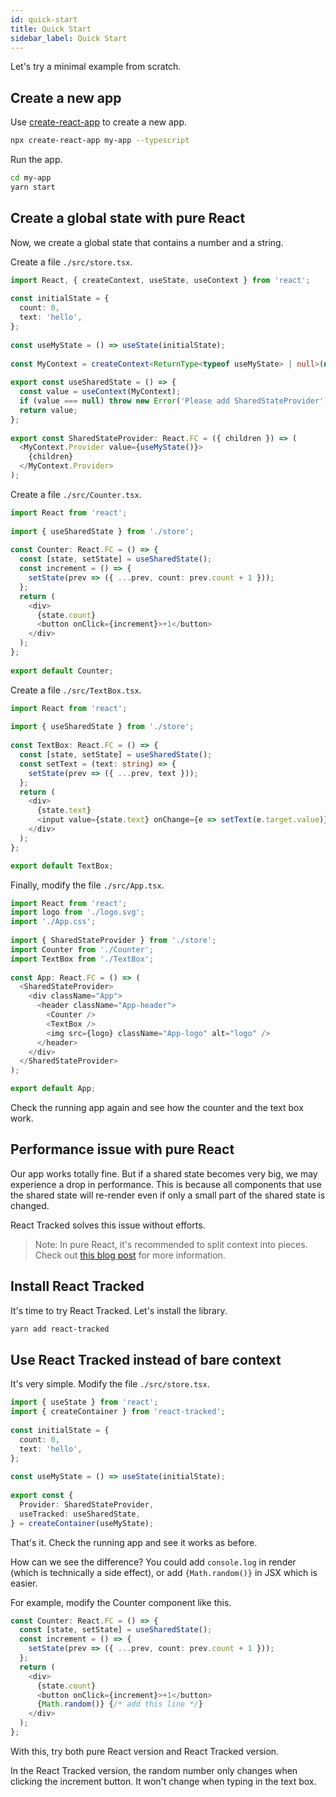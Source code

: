 ```yaml
---
id: quick-start
title: Quick Start
sidebar_label: Quick Start
---
```


Let's try a minimal example from scratch.

## Create a new app

Use [create-react-app](https://create-react-app.dev) to create a new app.

```bash
npx create-react-app my-app --typescript
```

Run the app.

```bash
cd my-app
yarn start
```

## Create a global state with pure React

Now, we create a global state that contains a number and a string.

Create a file `./src/store.tsx`.

```typescript
import React, { createContext, useState, useContext } from 'react';
                                                       
const initialState = {                                 
  count: 0,                                            
  text: 'hello',                                       
};                                                     
                                  
const useMyState = () => useState(initialState);       
                                                                           
const MyContext = createContext<ReturnType<typeof useMyState> | null>(null);
                                                                           
export const useSharedState = () => {                                      
  const value = useContext(MyContext);                                     
  if (value === null) throw new Error('Please add SharedStateProvider');
  return value;                                                             
};                                                              
                                                      
export const SharedStateProvider: React.FC = ({ children }) => (
  <MyContext.Provider value={useMyState()}>           
    {children}
  </MyContext.Provider>
);
```

Create a file `./src/Counter.tsx`.

```typescript
import React from 'react';                                         
                                                       
import { useSharedState } from './store';              
                                                       
const Counter: React.FC = () => {                      
  const [state, setState] = useSharedState();          
  const increment = () => {       
    setState(prev => ({ ...prev, count: prev.count + 1 }));
  };                                                                       
  return (                                                                  
    <div>                                                                  
      {state.count}                                                        
      <button onClick={increment}>+1</button>                              
    </div>                                                              
  );                                                                        
};                                                              
                                                      
export default Counter;                                         
```

Create a file `./src/TextBox.tsx`.

```typescript
import React from 'react';                                         
                                                       
import { useSharedState } from './store';              
                                                       
const TextBox: React.FC = () => {                          
  const [state, setState] = useSharedState();          
  const setText = (text: string) => {
    setState(prev => ({ ...prev, text }));                 
  };                                                                       
  return (                                                                  
    <div>                                                                  
      {state.text}                                                         
      <input value={state.text} onChange={e => setText(e.target.value)} /> 
    </div>                                                              
  );                                                                        
};

export default TextBox;
```

Finally, modify the file `./src/App.tsx`.

```typescript
import React from 'react';                                         
import logo from './logo.svg';                         
import './App.css';                                    
                                                       
import { SharedStateProvider } from './store';             
import Counter from './Counter';                       
import TextBox from './TextBox';     
                                                           
const App: React.FC = () => (                                              
  <SharedStateProvider>                                                     
    <div className="App">                                                  
      <header className="App-header">                                      
        <Counter />                                                        
        <TextBox />                                                     
        <img src={logo} className="App-logo" alt="logo" />                  
      </header>        
    </div>
  </SharedStateProvider>
);

export default App;
```

Check the running app again and see how the counter and the text box work.

## Performance issue with pure React

Our app works totally fine.
But if a shared state becomes very big,
we may experience a drop in performance.
This is because all components that use the shared state
will re-render even if only a small part of the shared state is changed.

React Tracked solves this issue without efforts.

> Note: In pure React, it's recommended to split context into pieces. Check out [this blog post](https://blog.axlight.com/posts/4-options-to-prevent-extra-rerenders-with-react-context/) for more information.

## Install React Tracked

It's time to try React Tracked.
Let's install the library.

```bash
yarn add react-tracked
```

## Use React Tracked instead of bare context

It's very simple.
Modify the file `./src/store.tsx`.

```typescript
import { useState } from 'react';
import { createContainer } from 'react-tracked';                
                                                                       
const initialState = {                                                 
  count: 0,                                                            
  text: 'hello',                                                       
};                                                                     
                                                                       
const useMyState = () => useState(initialState);                       
                                                                
export const {                                                  
  Provider: SharedStateProvider,                            
  useTracked: useSharedState,                               
} = createContainer(useMyState);                            
```

That's it. Check the running app and see it works as before.

How can we see the difference?
You could add `console.log` in render (which is technically a side effect),
or add `{Math.random()}` in JSX which is easier.

For example, modify the Counter component like this.

```typescript
const Counter: React.FC = () => {    
  const [state, setState] = useSharedState();                                 
  const increment = () => {                                            
    setState(prev => ({ ...prev, count: prev.count + 1 }));            
  };                                                                   
  return (                                                                
    <div>                                                              
      {state.count}                                                         
      <button onClick={increment}>+1</button>                          
      {Math.random()} {/* add this line */}
    </div>                                                             
  );                                                                          
};                                                                      
```

With this, try both pure React version and React Tracked version.

In the React Tracked version,
the random number only changes when clicking the increment button.
It won't change when typing in the text box.
